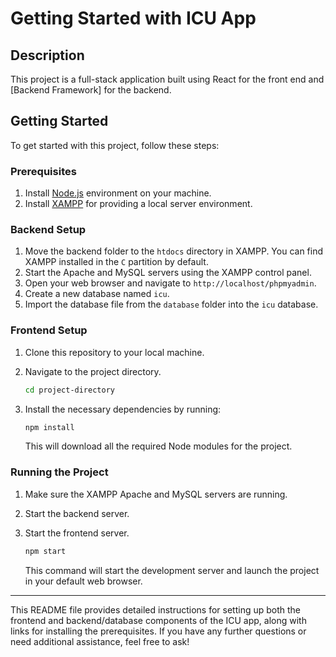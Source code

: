 # Getting Started with ICU App

## Description
This project is a full-stack application built using React for the front end and [Backend Framework] for the backend.

## Getting Started
To get started with this project, follow these steps:

### Prerequisites
1. Install [Node.js](https://nodejs.org/en/download/) environment on your machine.
2. Install [XAMPP](https://www.apachefriends.org/index.html) for providing a local server environment.

### Backend Setup
1. Move the backend folder to the `htdocs` directory in XAMPP. You can find XAMPP installed in the `C` partition by default.
2. Start the Apache and MySQL servers using the XAMPP control panel.
3. Open your web browser and navigate to `http://localhost/phpmyadmin`.
4. Create a new database named `icu`.
5. Import the database file from the `database` folder into the `icu` database.

### Frontend Setup
1. Clone this repository to your local machine.
2. Navigate to the project directory.

   ```bash
   cd project-directory
   ```

3. Install the necessary dependencies by running:

   ```bash
   npm install
   ```

   This will download all the required Node modules for the project.

### Running the Project
1. Make sure the XAMPP Apache and MySQL servers are running.
2. Start the backend server.
3. Start the frontend server.

   ```bash
   npm start
   ```

   This command will start the development server and launch the project in your default web browser.

---

This README file provides detailed instructions for setting up both the frontend and backend/database components of the ICU app, along with links for installing the prerequisites. If you have any further questions or need additional assistance, feel free to ask!
